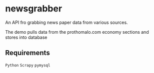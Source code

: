 # newsgrabber
An API fro grabbing news paper data from various sources.

The demo pulls data from the prothomalo.com economy sections and stores into database

## Requirements

`Python`
`Scrapy`
`pymysql`

